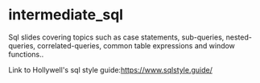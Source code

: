 # intermediate_sql


Sql slides covering topics such as case statements, sub-queries, nested-queries, correlated-queries, common table expressions and window functions..

Link to Hollywell's sql style guide:https://www.sqlstyle.guide/
